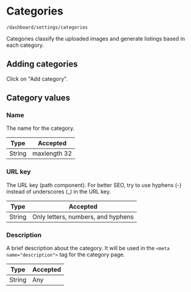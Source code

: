 # Categories

`/dashboard/settings/categories`

Categories classify the uploaded images and generate listings based in each category.

## Adding categories

Click on "Add category".

## Category values

### Name

The name for the category.

| Type  | Accepted  |
|---|---|
| String  | maxlength 32  |

### URL key

The URL key (path component). For better SEO, try to use hyphens (-) instead of underscores (_) in the URL key.

| Type  | Accepted  |
|---|---|
| String  | Only letters, numbers, and hyphens  |

### Description

A brief description about the category. It will be used in the `<meta name="description">` tag for the category page.

| Type  | Accepted  |
|---|---|
| String  | Any  |
